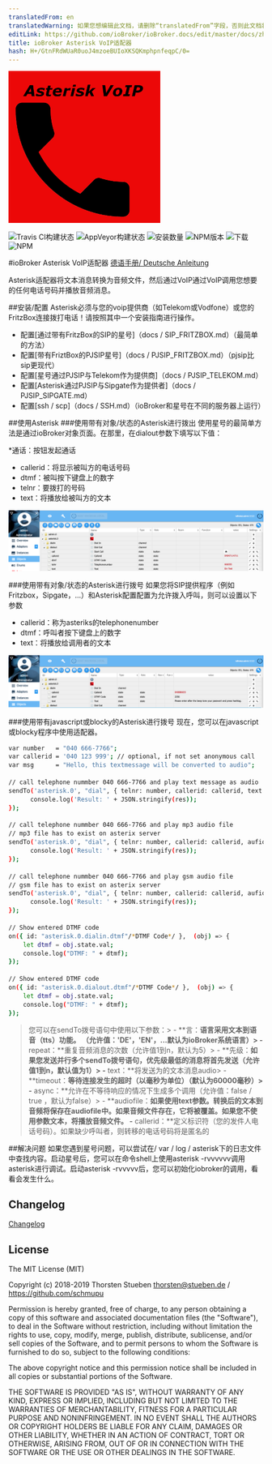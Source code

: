 ```yaml
---
translatedFrom: en
translatedWarning: 如果您想编辑此文档，请删除“translatedFrom”字段，否则此文档将再次自动翻译
editLink: https://github.com/ioBroker/ioBroker.docs/edit/master/docs/zh-cn/adapterref/iobroker.asterisk/README.md
title: ioBroker Asterisk VoIP适配器
hash: H+/GtnFRdWUaR0uoJ4mzoeBUIoXKSQKmphpnfeqpC/0=
---
```

![商标](../../../en/adapterref/iobroker.asterisk/admin/asterisk.png)

![Travis CI构建状态](https://travis-ci.org/schmupu/ioBroker.asterisk.svg?branch=master)
![AppVeyor构建状态](https://ci.appveyor.com/api/projects/status/github/schmupu/ioBroker.asterisk?branch=master&svg=true)
![安装数量](http://iobroker.live/badges/asterisk-stable.svg)
![NPM版本](http://img.shields.io/npm/v/iobroker.asterisk.svg)
![下载](https://img.shields.io/npm/dm/iobroker.asterisk.svg)
![NPM](https://nodei.co/npm/iobroker.asterisk.png?downloads=true)

#ioBroker Asterisk VoIP适配器
[德语手册/ Deutsche Anleitung](README_DE.md)

Asterisk适配器将文本消息转换为音频文件，然后通过VoIP通过VoIP调用您想要的任何电话号码并播放音频消息。

##安装/配置
Asterisk必须与您的voip提供商（如Telekom或Vodfone）或您的FritzBox连接拨打电话！请按照其中一个安装指南进行操作。

 - 配置[通过带有FritzBox的SIP的星号]（docs / SIP_FRITZBOX.md）（最简单的方法）
 - 配置[带有FriztBox的PJSIP星号]（docs / PJSIP_FRITZBOX.md）（pjsip比sip更现代）
 - 配置[星号通过PJSIP与Telekom作为提供商]（docs / PJSIP_TELEKOM.md）
 - 配置[Asterisk通过PJSIP与Sipgate作为提供者]（docs / PJSIP_SIPGATE.md）
 - 配置[ssh / scp]（docs / SSH.md）（ioBroker和星号在不同的服务器上运行）

##使用Asterisk
###使用带有对象/状态的Asterisk进行拨出
使用星号的最简单方法是通过ioBroker对象页面。在那里，在dialout参数下填写以下值：

*通话：按钮发起通话
* callerid：将显示被叫方的电话号码
* dtmf：被叫按下键盘上的数字
* telnr：要拨打的号码
* text：将播放给被叫方的文本

![iobroker_dialout](../../../en/adapterref/iobroker.asterisk/docs/iobroker_dialout.png)

###使用带有对象/状态的Asterisk进行拨号
如果您将SIP提供程序（例如Fritzbox，Sipgate，...）和Asterisk配置配置为允许拨入呼叫，则可以设置以下参数

* callerid：称为asteriks的telephonenumber
* dtmf：呼叫者按下键盘上的数字
* text：将播放给调用者的文本

![iobroker_dialin](../../../en/adapterref/iobroker.asterisk/docs/iobroker_dialin.png)

###使用带有javascript或blocky的Asterisk进行拨号
现在，您可以在javascript或blocky程序中使用适配器。

```sh
var number   = "040 666-7766";
var callerid = '040 123 999'; // optional, if not set anonymous call
var msg      = "Hello, this textmessage will be converted to audio";

// call telephone nummber 040 666-7766 and play text message as audio
sendTo('asterisk.0', "dial", { telnr: number, callerid: callerid, text:  msg},  (res) => {
      console.log('Result: ' + JSON.stringify(res));
});

// call telephone nummber 040 666-7766 and play mp3 audio file
// mp3 file has to exist on asterix server
sendTo('asterisk.0', "dial", { telnr: number, callerid: callerid, aufiofile: '/tmp/audio.mp3'},  (res) => {
      console.log('Result: ' + JSON.stringify(res));
});

// call telephone nummber 040 666-7766 and play gsm audio file
// gsm file has to exist on asterix server
sendTo('asterisk.0', "dial", { telnr: number, callerid: callerid, aufiofile: '/tmp/audio.gsm'},  (res) => {
      console.log('Result: ' + JSON.stringify(res));
});

// Show entered DTMF code
on({ id: "asterisk.0.dialin.dtmf"/*DTMF Code*/ },  (obj) => {
    let dtmf = obj.state.val;
    console.log("DTMF: " + dtmf);
});

// Show entered DTMF code
on({ id: "asterisk.0.dialout.dtmf"/*DTMF Code*/ },  (obj) => {
    let dtmf = obj.state.val;
    console.log("DTMF: " + dtmf);
});

```

>您可以在sendTo拨号语句中使用以下参数：> - **言：**语言采用文本到语音（tts）功能。 （允许值：'DE'，'EN'，...默认为ioBroker系统语言）> -** repeat：**重复音频消息的次数（允许值1到n，默认为5）> - **先级：**如果您发送并行多个sendTo拨号语句，优先级最低的消息将首先发送（允许值1到n，默认值为1）> -** text：**将发送为的文本消息audio> - **timeout：**等待连接发生的超时（以毫秒为单位）（默认为60000毫秒）> -** async：**允许在不等待响应的情况下生成多个调用（允许值：false / true ，默认为false）> - **audiofile：**如果使用text参数。转换后的文本到音频将保存在audiofile中。如果音频文件存在，它将被覆盖。如果您不使用参数文本，将播放音频文件。
> -** callerid：**定义标识符（您的发件人电话号码）。如果缺少呼叫者，则转移的电话号码将是匿名的

##解决问题
如果您遇到星号问题，可以尝试在/ var / log / asterisk下的日志文件中查找内容。启动星号后，您可以在命令shell上使用asterisk -rvvvvvv调用asterisk进行调试。启动asterisk -rvvvvv后，您可以初始化iobroker的调用，看看会发生什么。

## Changelog

[Changelog](CHANGELOG.md)

## License
The MIT License (MIT)

Copyright (c) 2018-2019 Thorsten Stueben <thorsten@stueben.de> / <https://github.com/schmupu>

Permission is hereby granted, free of charge, to any person obtaining a copy
of this software and associated documentation files (the "Software"), to deal
in the Software without restriction, including without limitation the rights
to use, copy, modify, merge, publish, distribute, sublicense, and/or sell
copies of the Software, and to permit persons to whom the Software is
furnished to do so, subject to the following conditions:

The above copyright notice and this permission notice shall be included in
all copies or substantial portions of the Software.

THE SOFTWARE IS PROVIDED "AS IS", WITHOUT WARRANTY OF ANY KIND, EXPRESS OR
IMPLIED, INCLUDING BUT NOT LIMITED TO THE WARRANTIES OF MERCHANTABILITY,
FITNESS FOR A PARTICULAR PURPOSE AND NONINFRINGEMENT. IN NO EVENT SHALL THE
AUTHORS OR COPYRIGHT HOLDERS BE LIABLE FOR ANY CLAIM, DAMAGES OR OTHER
LIABILITY, WHETHER IN AN ACTION OF CONTRACT, TORT OR OTHERWISE, ARISING FROM,
OUT OF OR IN CONNECTION WITH THE SOFTWARE OR THE USE OR OTHER DEALINGS IN
THE SOFTWARE.